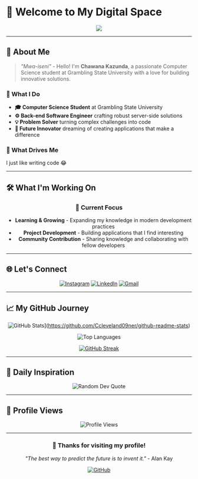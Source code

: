 # 👋 Welcome to My Digital Space

<div align="center">
  <img src="https://readme-typing-svg.vercel.app/?lines=Hello%2C%20I'm%20Chawana!;Computer%20Science%20Student;Back-end%20Software%20Engineer;Passionate%20about%20creating%20amazing%20applications&center=true&width=500&height=50">
</div>

---

## 🚀 About Me

> _"Mwa-iseni"_ - Hello! I'm **Chawana Kazunda**, a passionate Computer Science student at Grambling State University with a love for building innovative solutions.

### 🎯 What I Do

- **🎓 Computer Science Student** at Grambling State University
- **⚙️ Back-end Software Engineer** crafting robust server-side solutions
- **💡 Problem Solver** turning complex challenges into code
- **🚀 Future Innovator** dreaming of creating applications that make a difference

### 🌟 What Drives Me

I just like writing code 😂

---

## 🛠️ What I'm Working On

<div align="center">
  
  ### 🎯 Current Focus
  - **Learning & Growing** - Expanding my knowledge in modern development practices
  - **Project Development** - Building applications that I find interesting
  - **Community Contribution** - Sharing knowledge and collaborating with fellow developers
  
</div>

---

## 🌐 Let's Connect

<div align="center">
  
  [![Instagram](https://img.shields.io/badge/Instagram-%23E4405F.svg?style=for-the-badge&logo=Instagram&logoColor=white)](https://instagram.com/@kazundachawana)
  [![LinkedIn](https://img.shields.io/badge/LinkedIn-%230077B5.svg?style=for-the-badge&logo=linkedin&logoColor=white)](https://linkedin.com/in/www.linkedin.com/in/chawanakazunda)
  [![Gmail](https://img.shields.io/badge/Gmail-D14836?style=for-the-badge&logo=gmail&logoColor=white)](mailto:kazundachawana@gmail.com)
  
</div>

---

## 📈 My GitHub Journey

<div align="center">
  
  ![GitHub Stats](https://github-readme-stats.vercel.app/api?username=Ccleveland09ner)](https://github.com/Ccleveland09ner/github-readme-stats)
  
  ![Top Languages](https://github-readme-stats.vercel.app/api/top-langs/?username=Ccleveland09ner&theme=radical&hide_border=true&layout=compact)
  
  [![GitHub Streak](https://streak-stats.demolab.com/?user=Ccleveland09ner&theme=dark)](https://git.io/streak-stats)
  
</div>

---

## 💭 Daily Inspiration

<div align="center">
  
  ![Random Dev Quote](https://quotes-github-readme.vercel.app/api?type=horizontal&theme=radical)
  
</div>

---

## 🎨 Profile Views

<div align="center">
  
  ![Profile Views](https://visitcount.itsvg.in/api?id=Ccleveland09ner&icon=6&color=0)
  
</div>

---

<div align="center">
  
  ### 🌟 Thanks for visiting my profile!
  
  *"The best way to predict the future is to invent it."* - Alan Kay
  
  [![GitHub](https://img.shields.io/badge/GitHub-100000?style=for-the-badge&logo=github&logoColor=white)](https://github.com/Ccleveland09ner)
  
</div>
